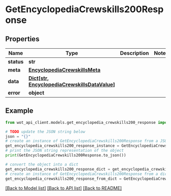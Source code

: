 # GetEncyclopediaCrewskills200Response


## Properties

Name | Type | Description | Notes
------------ | ------------- | ------------- | -------------
**status** | **str** |  | 
**meta** | [**EncyclopediaCrewskillsMeta**](EncyclopediaCrewskillsMeta.md) |  | 
**data** | [**Dict[str, EncyclopediaCrewskillsDataValue]**](EncyclopediaCrewskillsDataValue.md) |  | 
**error** | **object** |  | 

## Example

```python
from wot_api_client.models.get_encyclopedia_crewskills200_response import GetEncyclopediaCrewskills200Response

# TODO update the JSON string below
json = "{}"
# create an instance of GetEncyclopediaCrewskills200Response from a JSON string
get_encyclopedia_crewskills200_response_instance = GetEncyclopediaCrewskills200Response.from_json(json)
# print the JSON string representation of the object
print(GetEncyclopediaCrewskills200Response.to_json())

# convert the object into a dict
get_encyclopedia_crewskills200_response_dict = get_encyclopedia_crewskills200_response_instance.to_dict()
# create an instance of GetEncyclopediaCrewskills200Response from a dict
get_encyclopedia_crewskills200_response_from_dict = GetEncyclopediaCrewskills200Response.from_dict(get_encyclopedia_crewskills200_response_dict)
```
[[Back to Model list]](../README.md#documentation-for-models) [[Back to API list]](../README.md#documentation-for-api-endpoints) [[Back to README]](../README.md)


